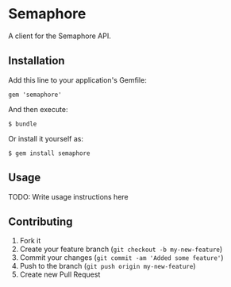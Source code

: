 # Semaphore

A client for the Semaphore API.

## Installation

Add this line to your application's Gemfile:

    gem 'semaphore'

And then execute:

    $ bundle

Or install it yourself as:

    $ gem install semaphore

## Usage

TODO: Write usage instructions here

## Contributing

1. Fork it
2. Create your feature branch (`git checkout -b my-new-feature`)
3. Commit your changes (`git commit -am 'Added some feature'`)
4. Push to the branch (`git push origin my-new-feature`)
5. Create new Pull Request
